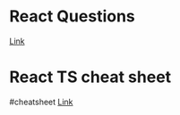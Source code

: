 # React Questions

[Link](https://github.com/sudheerj/reactjs-interview-questions#when-to-use-a-class-component-over-a-function-component)

# React TS cheat sheet
#cheatsheet
[Link](https://react-typescript-cheatsheet.netlify.app/docs/basic/setup)